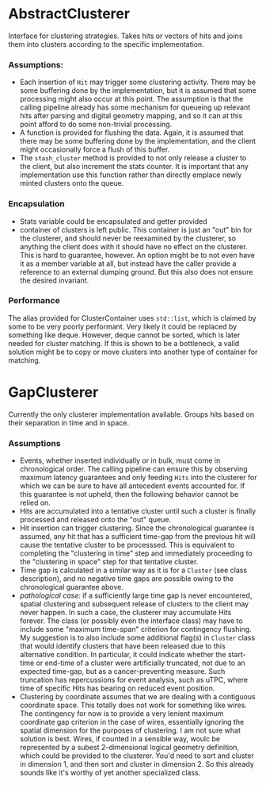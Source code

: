 # AbstractClusterer

Interface for clustering strategies. Takes hits or vectors of hits and joins them into clusters
according to the specific implementation.

### Assumptions:
* Each insertion of `Hit` may trigger some clustering activity. There may be some buffering
done by the implementation, but it is assumed that some processing might also occur at this point.
The assumption is that the calling pipeline already has some mechanism for queueing up relevant
hits after parsing and digital geometry mapping, and so it can at this point afford to do some
non-trivial processing.
* A function is provided for flushing the data. Again, it is assumed that there may be some
buffering done by the implementation, and the client might occasionally force a flush of this
buffer.
* The `stash_cluster` method is provided to not only release a cluster to the client,
but also increment the stats counter. It is important that any implementation use this
function rather than directly emplace newly minted clusters onto the queue.

### Encapsulation
* Stats variable could be encapsulated and getter provided
* container of clusters is left public. This container is just an "out" bin for the
clusterer, and should never be reexamined by the clusterer, so anything the client does
with it should have no effect on the clusterer. This is hard to guarantee, however.
An option might be to not even have it as a member variable at all, but instead have the caller
provide a reference to an external dumping ground. But this also does not ensure the desired
invariant.

### Performance
The alias provided for ClusterContainer uses `std::list`, which is claimed by some to be
very poorly performant. Very likely it could be replaced by something like deque. However,
deque cannot be sorted, which is later needed for cluster matching. If this is shown to be a
bottleneck, a valid solution might be to copy or move clusters into another type of container
for matching.

# GapClusterer
Currently the only clusterer implementation available. Groups hits based on their separation
in time and in space.

### Assumptions
* Events, whether inserted individually or in bulk, must come in chronological order. The calling
pipeline can ensure this by observing maximum latency guarantees and only feeding `Hits`
into the clusterer for which we can be sure to have all antecedent events accounted for. If this
guarantee is not upheld, then the following behavior cannot be relied on.
* Hits are accumulated into a tentative cluster until such a cluster is finally processed
and released onto the "out" queue.
* Hit insertion can trigger clustering. Since the chronological guarantee is assumed, any hit
that has a sufficient time-gap from the previous hit will cause the tentative cluster to be
processsed. This is equivalent to completing the "clustering in time" step and immediately
proceeding to the "clustering in space" step for that tentative cluster.
* Time gap is calculated in a similar way as it is for a `Cluster` (see class description),
and no negative time gaps are possible owing to the chronological guarantee above.
* *pathological case:* if a sufficiently large time gap is never encountered, spatial clustering
and subsequent release of clusters to the client may never happen. In such a case, the clusterer
may accumulate Hits forever. The class (or possibly even the interface class) may have to
include some "maximum time-span" criterion for contingency flushing. My suggestion is to
also include some additional flag(s) in `Cluster` class that would identify clusters that
have been released due to this alternative condition. In particular, it could indicate
whether the start-time or end-time of a cluster were artificially truncated, not due to an
expected time-gap, but as a cancer-preventing measure. Such truncation has repercussions
for event analysis, such as uTPC, where time of specific Hits has bearing on reduced event
position.
* Clustering by coordinate assumes that we are dealing with a contiguous coordinate space.
This totally does not work for something like wires. The contingency for now is to provide
a very lenient maximum coordinate gap criterion in the case of wires, essentially ignoring
the spatial dimension for the purposes of clustering. I am not sure what solution is best. Wires,
if counted in a sensible way, woulc be represented by a subest 2-dimensional logical geometry
definition, which could be provided to the clusterer. You'd need to sort and cluster in
dimension 1, and then sort and cluster in dimension 2. So this already sounds like it's worthy of yet
another specialized class.

